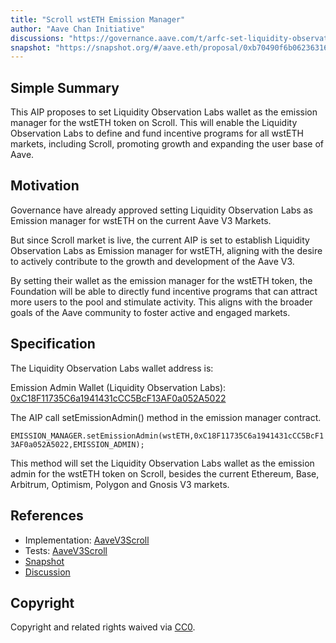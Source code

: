 ```yaml
---
title: "Scroll wstETH Emission Manager"
author: "Aave Chan Initiative"
discussions: "https://governance.aave.com/t/arfc-set-liquidity-observation-labs-as-emission-manager-for-wsteth-on-scroll/16813"
snapshot: "https://snapshot.org/#/aave.eth/proposal/0xb70490f6b0623631686d34f4ca99a7d45394ad29fdd504df3cd6e68790b22b9c"
---
```


## Simple Summary

This AIP proposes to set Liquidity Observation Labs wallet as the emission manager for the wstETH token on Scroll. This will enable the Liquidity Observation Labs to define and fund incentive programs for all wstETH markets, including Scroll, promoting growth and expanding the user base of Aave.

## Motivation

Governance have already approved setting Liquidity Observation Labs as Emission manager for wstETH on the current Aave V3 Markets.

But since Scroll market is live, the current AIP is set to establish Liquidity Observation Labs as Emission manager for wstETH, aligning with the desire to actively contribute to the growth and development of the Aave V3.

By setting their wallet as the emission manager for the wstETH token, the Foundation will be able to directly fund incentive programs that can attract more users to the pool and stimulate activity. This aligns with the broader goals of the Aave community to foster active and engaged markets.

## Specification

The Liquidity Observation Labs wallet address is:

Emission Admin Wallet (Liquidity Observation Labs): [0xC18F11735C6a1941431cCC5BcF13AF0a052A5022](https://app.safe.global/home?safe=eth:0xC18F11735C6a1941431cCC5BcF13AF0a052A5022)

The AIP call setEmissionAdmin() method in the emission manager contract.

`EMISSION_MANAGER.setEmissionAdmin(wstETH,0xC18F11735C6a1941431cCC5BcF13AF0a052A5022,EMISSION_ADMIN);`

This method will set the Liquidity Observation Labs wallet as the emission admin for the wstETH token on Scroll, besides the current Ethereum, Base, Arbitrum, Optimism, Polygon and Gnosis V3 markets.

## References

- Implementation: [AaveV3Scroll](https://github.com/bgd-labs/aave-proposals-v3/blob/main/src/20240312_AaveV3Scroll_ScrollWstETHEmissionManager/AaveV3Scroll_ScrollWstETHEmissionManager_20240312.sol)
- Tests: [AaveV3Scroll](https://github.com/bgd-labs/aave-proposals-v3/blob/main/src/20240312_AaveV3Scroll_ScrollWstETHEmissionManager/AaveV3Scroll_ScrollWstETHEmissionManager_20240312.t.sol)
- [Snapshot](https://snapshot.org/#/aave.eth/proposal/0xb70490f6b0623631686d34f4ca99a7d45394ad29fdd504df3cd6e68790b22b9c)
- [Discussion](https://governance.aave.com/t/arfc-set-liquidity-observation-labs-as-emission-manager-for-wsteth-on-scroll/16813)

## Copyright

Copyright and related rights waived via [CC0](https://creativecommons.org/publicdomain/zero/1.0/).
